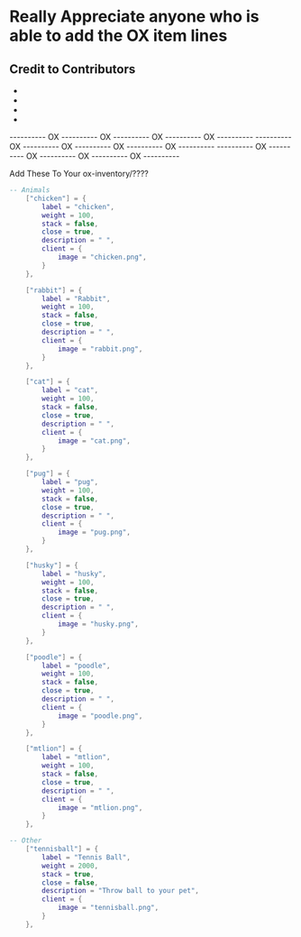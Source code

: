 
# Really Appreciate anyone who is able to add the OX item lines

## Credit to Contributors
 - 
 -
 -
 - 

---------- OX ---------- OX ---------- OX ---------- OX ----------
---------- OX ---------- OX ---------- OX ---------- OX ----------
---------- OX ---------- OX ---------- OX ---------- OX ----------

Add These To Your ox-inventory/????

```lua
-- Animals
	["chicken"] = {
		label = "chicken",
		weight = 100,
		stack = false,
		close = true,
		description = " ",
		client = {
			image = "chicken.png",
		}
	},

	["rabbit"] = {
		label = "Rabbit",
		weight = 100,
		stack = false,
		close = true,
		description = " ",
		client = {
			image = "rabbit.png",
		}
	},

	["cat"] = {
		label = "cat",
		weight = 100,
		stack = false,
		close = true,
		description = " ",
		client = {
			image = "cat.png",
		}
	},

	["pug"] = {
		label = "pug",
		weight = 100,
		stack = false,
		close = true,
		description = " ",
		client = {
			image = "pug.png",
		}
	},

	["husky"] = {
		label = "husky",
		weight = 100,
		stack = false,
		close = true,
		description = " ",
		client = {
			image = "husky.png",
		}
	},

	["poodle"] = {
		label = "poodle",
		weight = 100,
		stack = false,
		close = true,
		description = " ",
		client = {
			image = "poodle.png",
		}
	},

	["mtlion"] = {
		label = "mtlion",
		weight = 100,
		stack = false,
		close = true,
		description = " ",
		client = {
			image = "mtlion.png",
		}
	},
```
```lua
-- Other
	["tennisball"] = {
		label = "Tennis Ball",
		weight = 2000,
		stack = true,
		close = false,
		description = "Throw ball to your pet",
		client = {
			image = "tennisball.png",
		}
	},
```
